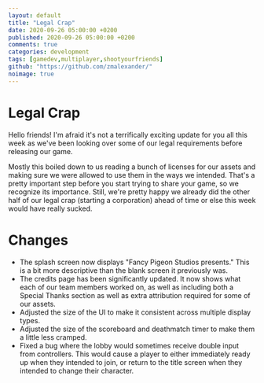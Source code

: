 ```yaml
---
layout: default
title: "Legal Crap"
date: 2020-09-26 05:00:00 +0200
published: 2020-09-26 05:00:00 +0200
comments: true
categories: development
tags: [gamedev,multiplayer,shootyourfriends]
github: "https://github.com/zmalexander/"
noimage: true
---
```

# Legal Crap
Hello friends! I'm afraid it's not a terrifically exciting update for you all this week as we've been looking over some of our legal requirements before releasing our game.
<!--more-->
Mostly this boiled down to us reading a bunch of licenses for our assets and making sure we were allowed to use them in the ways we intended. That's a pretty important step before you start trying to share your game, so we recognize its importance. Still, we're pretty happy we already did the other half of our legal crap (starting a corporation) ahead of time or else this week would have really sucked.

# Changes
* The splash screen now displays "Fancy Pigeon Studios presents." This is a bit more descriptive than the blank screen it previously was.
* The credits page has been significantly updated. It now shows what each of our team members worked on, as well as including both a Special Thanks section as well as extra attribution required for some of our assets.
* Adjusted the size of the UI to make it consistent across multiple display types.
* Adjusted the size of the scoreboard and deathmatch timer to make them a little less cramped.
* Fixed a bug where the lobby would sometimes receive double input from controllers. This would cause a player to either immediately ready up when they intended to join, or return to the title screen when they intended to change their character.
